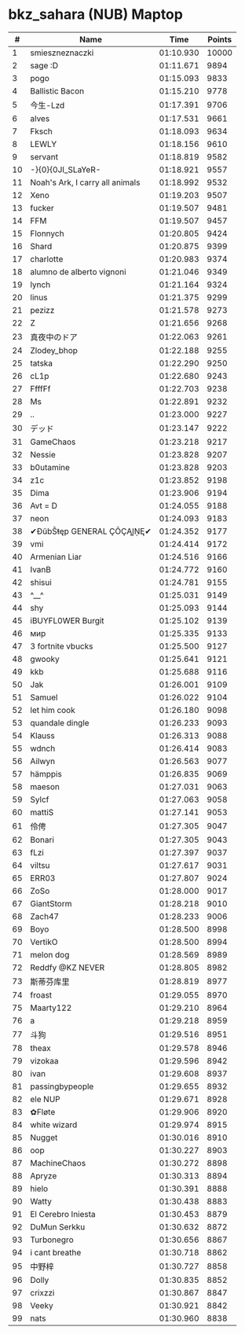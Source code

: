 # bkz_sahara (NUB) Maptop

|  # | Name | Time | Points |
|-------------- | -------------- | -------------- | -------------- | 
| 1 | smieszneznaczki | 01:10.930 | 10000 | 
| 2 | sage :D | 01:11.671 | 9894 | 
| 3 | pogo | 01:15.093 | 9833 | 
| 4 | Ballistic Bacon | 01:15.210 | 9778 | 
| 5 | 今生-Lzd | 01:17.391 | 9706 | 
| 6 | alves | 01:17.531 | 9661 | 
| 7 | Fksch | 01:18.093 | 9634 | 
| 8 | LEWLY | 01:18.156 | 9610 | 
| 9 | servant | 01:18.819 | 9582 | 
| 10 | -}{0}{0JI_SLaYeR- | 01:18.921 | 9557 | 
| 11 | Noah's Ark, I carry all animals | 01:18.992 | 9532 | 
| 12 | Xeno | 01:19.203 | 9507 | 
| 13 | fucker | 01:19.507 | 9481 | 
| 14 | FFM | 01:19.507 | 9457 | 
| 15 | Flonnych | 01:20.805 | 9424 | 
| 16 | Shard | 01:20.875 | 9399 | 
| 17 | charlotte | 01:20.983 | 9374 | 
| 18 | alumno de alberto vignoni | 01:21.046 | 9349 | 
| 19 | lynch | 01:21.164 | 9324 | 
| 20 | linus | 01:21.375 | 9299 | 
| 21 | pezizz | 01:21.578 | 9273 | 
| 22 | Z | 01:21.656 | 9268 | 
| 23 | 真夜中のドア | 01:22.063 | 9261 | 
| 24 | Zlodey_bhop | 01:22.188 | 9255 | 
| 25 | tatska | 01:22.290 | 9250 | 
| 26 | cL1p | 01:22.680 | 9243 | 
| 27 | FfffFf | 01:22.703 | 9238 | 
| 28 | Ms | 01:22.891 | 9232 | 
| 29 | .. | 01:23.000 | 9227 | 
| 30 | デッド | 01:23.147 | 9222 | 
| 31 | GameChaos | 01:23.218 | 9217 | 
| 32 | Nessie | 01:23.828 | 9207 | 
| 33 | b0utamine | 01:23.828 | 9203 | 
| 34 | z1c | 01:23.852 | 9198 | 
| 35 | Dima | 01:23.906 | 9194 | 
| 36 | Avt = D | 01:24.055 | 9188 | 
| 37 | neon | 01:24.093 | 9183 | 
| 38 | ✔ĐûbŠŧęp GENERAL ÇŌÇĄĮŅĘ✔ | 01:24.352 | 9177 | 
| 39 | vmi | 01:24.414 | 9172 | 
| 40 | Armenian Liar | 01:24.516 | 9166 | 
| 41 | IvanB | 01:24.772 | 9160 | 
| 42 | shisui | 01:24.781 | 9155 | 
| 43 | ^__^ | 01:25.031 | 9149 | 
| 44 | shy | 01:25.093 | 9144 | 
| 45 | iBUYFL0WER Burgit | 01:25.102 | 9139 | 
| 46 | мир | 01:25.335 | 9133 | 
| 47 | 3 fortnite vbucks | 01:25.500 | 9127 | 
| 48 | gwooky | 01:25.641 | 9121 | 
| 49 | kkb | 01:25.688 | 9116 | 
| 50 | Jak | 01:26.001 | 9109 | 
| 51 | Samuel | 01:26.022 | 9104 | 
| 52 | let him cook | 01:26.180 | 9098 | 
| 53 | quandale dingle | 01:26.233 | 9093 | 
| 54 | Klauss | 01:26.313 | 9088 | 
| 55 | wdnch | 01:26.414 | 9083 | 
| 56 | Ailwyn | 01:26.563 | 9077 | 
| 57 | hämppis | 01:26.835 | 9069 | 
| 58 | maeson | 01:27.031 | 9063 | 
| 59 | Sylcf | 01:27.063 | 9058 | 
| 60 | mattiS | 01:27.141 | 9053 | 
| 61 | 伶俜 | 01:27.305 | 9047 | 
| 62 | Bonari | 01:27.305 | 9043 | 
| 63 | fLzi | 01:27.397 | 9037 | 
| 64 | viltsu | 01:27.617 | 9031 | 
| 65 | ERR03 | 01:27.807 | 9024 | 
| 66 | ZoSo | 01:28.000 | 9017 | 
| 67 | GiantStorm | 01:28.218 | 9010 | 
| 68 | Zach47 | 01:28.233 | 9006 | 
| 69 | Boyo | 01:28.500 | 8998 | 
| 70 | VertikO | 01:28.500 | 8994 | 
| 71 | melon dog | 01:28.569 | 8989 | 
| 72 | Reddfy @KZ NEVER | 01:28.805 | 8982 | 
| 73 | 斯蒂芬库里 | 01:28.819 | 8977 | 
| 74 | froast | 01:29.055 | 8970 | 
| 75 | Maarty122 | 01:29.210 | 8964 | 
| 76 | a | 01:29.218 | 8959 | 
| 77 | 斗狗 | 01:29.516 | 8951 | 
| 78 | theax | 01:29.578 | 8946 | 
| 79 | vizokaa | 01:29.596 | 8942 | 
| 80 | ivan | 01:29.608 | 8937 | 
| 81 | passingbypeople | 01:29.655 | 8932 | 
| 82 | ele NUP | 01:29.671 | 8928 | 
| 83 | ✿Fløte | 01:29.906 | 8920 | 
| 84 | white wizard | 01:29.974 | 8915 | 
| 85 | Nugget | 01:30.016 | 8910 | 
| 86 | oop | 01:30.227 | 8903 | 
| 87 | MachineChaos | 01:30.272 | 8898 | 
| 88 | Apryze | 01:30.313 | 8894 | 
| 89 | hielo | 01:30.391 | 8888 | 
| 90 | Watty | 01:30.438 | 8883 | 
| 91 | El Cerebro Iniesta | 01:30.453 | 8879 | 
| 92 | DuMun Serkku | 01:30.632 | 8872 | 
| 93 | Turbonegro | 01:30.656 | 8867 | 
| 94 | i cant breathe | 01:30.718 | 8862 | 
| 95 | 中野梓 | 01:30.727 | 8858 | 
| 96 | Dolly | 01:30.835 | 8852 | 
| 97 | crixzzi | 01:30.867 | 8847 | 
| 98 | Veeky | 01:30.921 | 8842 | 
| 99 | nats | 01:30.960 | 8838 | 

